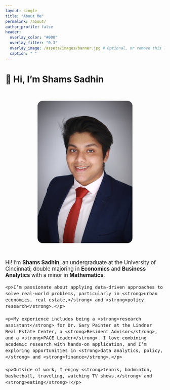 ```yaml
---
layout: single
title: "About Me"
permalink: /about/
author_profile: false
header:
  overlay_color: "#000"
  overlay_filter: "0.3"
  overlay_image: /assets/images/banner.jpg # Optional, or remove this line
  caption: " "
---
```


# 👋 Hi, I’m Shams Sadhin

<div style="display: flex; flex-wrap: wrap; align-items: flex-start; justify-content: center; gap: 2rem; padding-top: 2rem;">

  <!-- Left: Photo -->
  <div style="flex: 1; min-width: 250px; max-width: 300px; text-align: center;">
    <img src="/assets/images/biopic.jpg" alt="Shams Sadhin" style="border-radius: 16px; max-width: 100%; height: auto;">
  </div>

  <!-- Right: Text -->
  <div style="flex: 2; min-width: 280px; max-width: 700px; font-size: 1.05rem;">
    <p>Hi! I’m <strong>Shams Sadhin</strong>, an undergraduate at the University of Cincinnati, double majoring in <strong>Economics</strong> and <strong>Business Analytics</strong> with a minor in <strong>Mathematics</strong>.</p>

    <p>I’m passionate about applying data-driven approaches to solve real-world problems, particularly in <strong>urban economics, real estate,</strong> and <strong>policy research</strong>.</p>

    <p>My experience includes being a <strong>research assistant</strong> for Dr. Gary Painter at the Lindner Real Estate Center, a <strong>Resident Advisor</strong>, and a <strong>PACE Leader</strong>. I love combining academic research with hands-on application, and I’m exploring opportunities in <strong>data analytics, policy,</strong> and <strong>finance</strong>.</p>

    <p>Outside of work, I enjoy <strong>tennis, badminton, basketball, traveling, watching TV shows,</strong> and <strong>eating</strong>!</p>
  </div>

</div>


